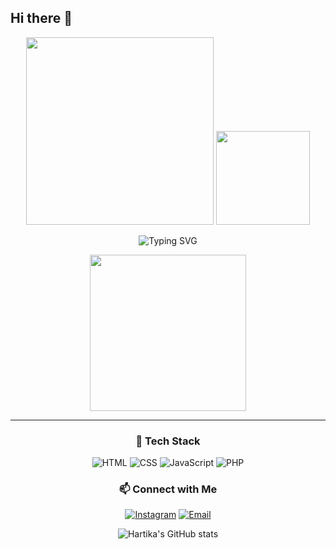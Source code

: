 ## Hi there 👋

<!--
**HartikaAnsar/HartikaAnsar** is a ✨ _special_ ✨ repository because its `README.md` (this file) appears on your GitHub profile.

Here are some ideas to get you started:

- 🔭 I’m currently working on ...
- 🌱 I’m currently learning ...
- 👯 I’m looking to collaborate on ...
- 🤔 I’m looking for help with ...
- 💬 Ask me about ...
- 📫 How to reach me: ...
- 😄 Pronouns: ...
- ⚡ Fun fact: ...
-->
<div align="center">

<!-- 🌸 ANIMASI BUNGA PINK BERMEKAR -->
<img src="https://media.giphy.com/media/XIqCQx02E1U9W/giphy.gif" width="300">

<!-- 🦋 KUPU-KUPU TERBANG -->
<img src="https://media.giphy.com/media/YnS7j9pwnECXLMrI4n/giphy.gif" width="150">

<!-- ✨ TYPING ANIMATION PINK -->
![Typing SVG](https://readme-typing-svg.herokuapp.com/?lines=Halo,+Saya+Hartika+🌸;Web+Developer;Nature+Lover&center=true&size=24&color=FF69B4&width=500)

<!-- 🍃 HUJAN DAUN PINK -->
<img src="https://media.giphy.com/media/l4HnKwiJJaJQB04Zq/giphy.gif" width="250">

---

### 🌷 Tech Stack
![HTML](https://img.shields.io/badge/HTML-FFB6C1?style=for-the-badge&logo=html5&logoColor=white)
![CSS](https://img.shields.io/badge/CSS-FFC0CB?style=for-the-badge&logo=css3&logoColor=white) 
![JavaScript](https://img.shields.io/badge/JavaScript-FFD1DC?style=for-the-badge&logo=javascript&logoColor=black)
![PHP](https://img.shields.io/badge/PHP-FFB7C5?style=for-the-badge&logo=php&logoColor=white)

### 📫 Connect with Me
[![Instagram](https://img.shields.io/badge/Instagram-FF69B4?style=for-the-badge&logo=instagram&logoColor=white)](https://instagram.com/hartika)
[![Email](https://img.shields.io/badge/Email-FFB6C1?style=for-the-badge&logo=gmail&logoColor=white)](mailto:hartika@email.com)

<!-- 🌸 STATISTIK DENGAN THEME PINK -->
![Hartika's GitHub stats](https://github-readme-stats.vercel.app/api?username=HartikaAnsar&show_icons=true&theme=radical)

</div>
